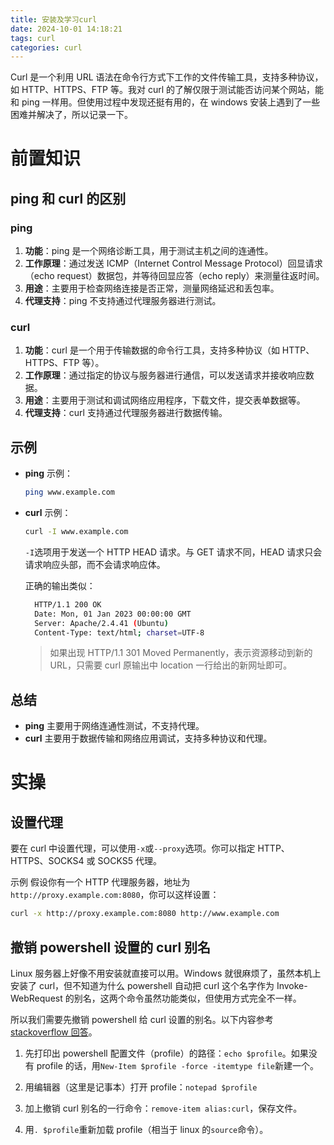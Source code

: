 ```yaml
---
title: 安装及学习curl
date: 2024-10-01 14:18:21
tags: curl
categories: curl
---
```


<meta name="referrer" content="no-referrer" />

Curl 是一个利用 URL 语法在命令行方式下工作的文件传输工具，支持多种协议，如 HTTP、HTTPS、FTP 等。我对 curl 的了解仅限于测试能否访问某个网站，能和 ping 一样用。但使用过程中发现还挺有用的，在 windows 安装上遇到了一些困难并解决了，所以记录一下。

# 前置知识

## ping 和 curl 的区别

### ping

1. **功能**：ping 是一个网络诊断工具，用于测试主机之间的连通性。
2. **工作原理**：通过发送 ICMP（Internet Control Message Protocol）回显请求（echo request）数据包，并等待回显应答（echo reply）来测量往返时间。
3. **用途**：主要用于检查网络连接是否正常，测量网络延迟和丢包率。
4. **代理支持**：ping 不支持通过代理服务器进行测试。

### curl

1. **功能**：curl 是一个用于传输数据的命令行工具，支持多种协议（如 HTTP、HTTPS、FTP 等）。
2. **工作原理**：通过指定的协议与服务器进行通信，可以发送请求并接收响应数据。
3. **用途**：主要用于测试和调试网络应用程序，下载文件，提交表单数据等。
4. **代理支持**：curl 支持通过代理服务器进行数据传输。

## 示例

- **ping** 示例：

  ```sh
  ping www.example.com
  ```

- **curl** 示例：

  ```sh
  curl -I www.example.com
  ```

  `-I`选项用于发送一个 HTTP HEAD 请求。与 GET 请求不同，HEAD 请求只会请求响应头部，而不会请求响应体。

  正确的输出类似：

  ```sh
    HTTP/1.1 200 OK
    Date: Mon, 01 Jan 2023 00:00:00 GMT
    Server: Apache/2.4.41 (Ubuntu)
    Content-Type: text/html; charset=UTF-8
  ```

  > 如果出现 HTTP/1.1 301 Moved Permanently，表示资源移动到新的 URL，只需要 curl 原输出中 location 一行给出的新网址即可。

## 总结

- **ping** 主要用于网络连通性测试，不支持代理。
- **curl** 主要用于数据传输和网络应用调试，支持多种协议和代理。

# 实操

## 设置代理

要在 curl 中设置代理，可以使用`-x`或`--proxy`选项。你可以指定 HTTP、HTTPS、SOCKS4 或 SOCKS5 代理。

示例
假设你有一个 HTTP 代理服务器，地址为 `http://proxy.example.com:8080`，你可以这样设置：

```sh
curl -x http://proxy.example.com:8080 http://www.example.com
```

## 撤销 powershell 设置的 curl 别名

Linux 服务器上好像不用安装就直接可以用。Windows 就很麻烦了，虽然本机上安装了 curl，但不知道为什么 powershell 自动把 curl 这个名字作为 Invoke-WebRequest 的别名，这两个命令虽然功能类似，但使用方式完全不一样。

所以我们需要先撤销 powershell 给 curl 设置的别名。以下内容参考[stackoverflow 回答](https://superuser.com/questions/883914/how-do-i-permanently-remove-a-default-powershell-alias)。

1. 先打印出 powershell 配置文件（profile）的路径：`echo $profile`。如果没有 profile 的话，用`New-Item $profile -force -itemtype file`新建一个。

2. 用编辑器（这里是记事本）打开 profile：`notepad $profile`

3. 加上撤销 curl 别名的一行命令：`remove-item alias:curl`，保存文件。

4. 用`. $profile`重新加载 profile（相当于 linux 的`source`命令）。
